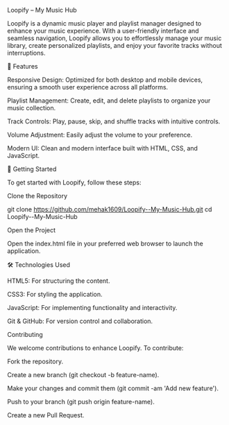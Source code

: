 Loopify – My Music Hub

Loopify is a dynamic music player and playlist manager designed to enhance your music experience. With a user-friendly interface and seamless navigation, Loopify allows you to effortlessly manage your music library, create personalized playlists, and enjoy your favorite tracks without interruptions.

🎵 Features

Responsive Design: Optimized for both desktop and mobile devices, ensuring a smooth user experience across all platforms.

Playlist Management: Create, edit, and delete playlists to organize your music collection.

Track Controls: Play, pause, skip, and shuffle tracks with intuitive controls.

Volume Adjustment: Easily adjust the volume to your preference.

Modern UI: Clean and modern interface built with HTML, CSS, and JavaScript.

🚀 Getting Started

To get started with Loopify, follow these steps:

Clone the Repository

git clone https://github.com/mehak1609/Loopify--My-Music-Hub.git
cd Loopify--My-Music-Hub


Open the Project

Open the index.html file in your preferred web browser to launch the application.

🛠️ Technologies Used

HTML5: For structuring the content.

CSS3: For styling the application.

JavaScript: For implementing functionality and interactivity.

Git & GitHub: For version control and collaboration.

Contributing

We welcome contributions to enhance Loopify. To contribute:

Fork the repository.

Create a new branch (git checkout -b feature-name).

Make your changes and commit them (git commit -am 'Add new feature').

Push to your branch (git push origin feature-name).

Create a new Pull Request.